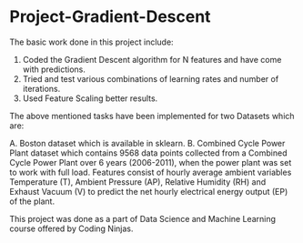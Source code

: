 # Project-Gradient-Descent

The basic work done in this project include:

1. Coded the Gradient Descent algorithm for N features and have come with predictions.
2. Tried and test various combinations of learning rates and number of iterations.
3. Used Feature Scaling better results.

The above mentioned tasks have been implemented for two Datasets which are:

A. Boston dataset which is available in sklearn.
B. Combined Cycle Power Plant dataset which contains 9568 data points collected from a Combined Cycle Power Plant over 6 years (2006-2011), when the power plant was set to work with full load. Features consist of hourly average ambient variables Temperature (T), Ambient Pressure (AP), Relative Humidity (RH) and Exhaust Vacuum (V) to predict the net hourly electrical energy output (EP) of the plant.

This project was done as a part of Data Science and Machine Learning course offered by Coding Ninjas.
